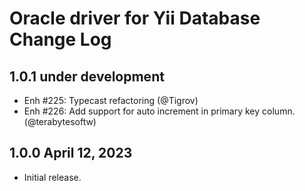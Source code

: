 # Oracle driver for Yii Database Change Log

## 1.0.1 under development

- Enh #225: Typecast refactoring (@Tigrov)
- Enh #226: Add support for auto increment in primary key column. (@terabytesoftw)

## 1.0.0 April 12, 2023

- Initial release.

